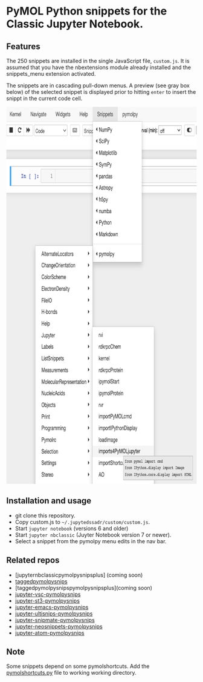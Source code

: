 # PyMOL Python snippets for the Classic Jupyter Notebook.

## Features
The 250 snippets are installed in the single JavaScript file, `custom.js`.
It is assumed that you have the nbextensions module already installed and the snippets_menu extension activated.

The snippets are in cascading pull-down menus.
A preview (see gray box below) of the selected snippet is displayed prior to hitting `enter` to insert the snippt in the current code cell.

<p align="center"><img src="./images/snippetsMenu.png" alt="HTML5 Icon" style="width:770px;height:996px;"></p>

## Installation and usage

- git clone this repository.
- Copy custom.js to `~/.jupytedssadr/custom/custom.js`.
- Start `jupyter notebook` (versions 6 and older)
- Start `jupyter nbclassic` (Juyter Notebook version 7 or newer).
- Select a snippet from the pymolpy menu edits in the nav bar. 


## Related repos

- [jupyternbclassicpymolpysnipsplus] (coming soon)
- [taggedpymolpysnips](https://github.com/MooersLab/taggedpymolpysnips) 
- [taggedpymolpysnipspymolpysnipsplus](coming soon)
- [jupyter-vsc-pymolpysnips](https://github.com/MooersLab/jupytervsc-pymolpysnips)
- [jupyter-st3-pymolpysnips](https://github.com/MooersLab/jupyter-st3-pymolpysnips)
- [jupyter-emacs-pymolpysnips](https://github.com/MooersLab/jupyter-emacs-pymolpysnips)
- [jupyter-ultisnips-pymolpysnips](https://github.com/MooersLab/jupyter-ultisnips-pymolpysnips)
- [jupyter-snipmate-pymolpysnips](https://github.com/MooersLab/jupyter-snipmate-pymolpysnips)
- [jupyter-neosnippets-pymolpysnips](https://github.com/MooersLab/jupyter-neosnippets-pymolpysnips)
- [jupyter-atom-pymolpysnips](https://github.com/MooersLab/jupyter-atom-pymolpysnips)

## Note

Some snippets depend on some pymolshortcuts.
Add the [pymolshortcuts.py](https://github.com/MooersLab/pymolshortcuts) file to working working directory.
